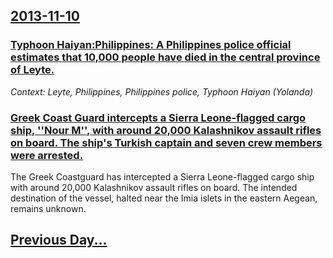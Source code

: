 ## [2013-11-10](/news/2013/11/10/index.md)

### [Typhoon Haiyan:Philippines: A Philippines police official estimates that 10,000 people have died in the central province of Leyte. ](/news/2013/11/10/typhoon-haiyan-pphilippines-a-philippines-police-official-estimates-that-10-000-people-have-died-in-the-central-province-of-leyte.md)
_Context: Leyte, Philippines, Philippines police, Typhoon Haiyan (Yolanda)_

### [Greek Coast Guard intercepts a Sierra Leone-flagged cargo ship, ''Nour M'', with around 20,000 Kalashnikov assault rifles on board. The ship's Turkish captain and seven crew members were arrested. ](/news/2013/11/10/greek-coast-guard-intercepts-a-sierra-leone-flagged-cargo-ship-nour-m-with-around-20-000-kalashnikov-assault-rifles-on-board-the-ship.md)
The Greek Coastguard has intercepted a Sierra Leone-flagged cargo ship with around 20,000 Kalashnikov assault rifles on board. The intended destination of the vessel, halted near the Imia islets in the eastern Aegean, remains unknown.

## [Previous Day...](/news/2013/11/9/index.md)

